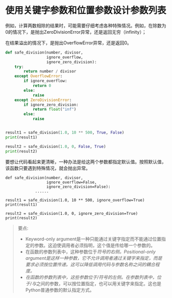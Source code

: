 # 使用关键字参数和位置参数设计参数列表

例如，计算两数相除的结果时，可能需要仔细考虑各种特殊情况。例如，在除数为0的情况下，是抛出ZeroDivisionError异常，还是返回无穷（infinity）；

在结果溢出的情况下，是抛出OverflowError异常，还是返回0。

```python
def safe_division(number, divisor,
                  ignore_overflow,
                  ignore_zero_division):
    try:
        return number / divisor
    except OverflowError:
        if ignore_overflow:
            return 0
        else:
            raise
    except ZeroDivisionError:
        if ignore_zero_division:
            return float("inf")
        else:
            raise


result1 = safe_division(1.0, 10 ** 500, True, False)
print(result1)

result2 = safe_division(1.0, 0, False, True)
print(result2)
```

要想让代码看起来更清晰，一种办法是给这两个参数都指定默认值。按照默认值，该函数只要遇到特殊情况，就会抛出异常。

```
def safe_division(number, divisor,
                  ignore_overflow=False,
                  ignore_zero_division=False):
             ......
             
result1 = safe_division(1.0, 10 ** 500, ignore_overflow=True)
print(result1)

result2 = safe_division(1.0, 0, ignore_zero_division=True)
print(result2)
```

> 要点:
>
> * Keyword-only argument是一种只能通过关键字指定而不能通过位置指定的参数。这迫使调用者必须指明，这个值是传给哪一个参数的。
> * 在函数的参数列表中，这种参数位于*符号的右侧。Positional-only argument是这样一种参数，它不允许调用者通过关键字来指定，而是要求必须按位置传递。这可以降低调用代码与参数名称之间的耦合程度。*
> * *在函数的参数列表中，这些参数位于/符号的左侧。在参数列表中，位于/与*之间的参数，可以按位置指定，也可以用关键字来指定。这也是Python普通参数的默认指定方式。